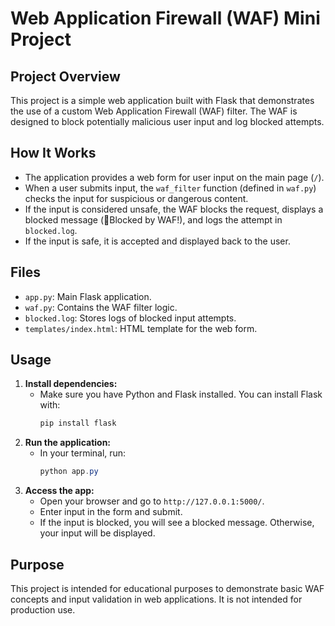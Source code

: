 # Web Application Firewall (WAF) Mini Project

## Project Overview
This project is a simple web application built with Flask that demonstrates the use of a custom Web Application Firewall (WAF) filter. The WAF is designed to block potentially malicious user input and log blocked attempts.

## How It Works
- The application provides a web form for user input on the main page (`/`).
- When a user submits input, the `waf_filter` function (defined in `waf.py`) checks the input for suspicious or dangerous content.
- If the input is considered unsafe, the WAF blocks the request, displays a blocked message (🚫Blocked by WAF!), and logs the attempt in `blocked.log`.
- If the input is safe, it is accepted and displayed back to the user.

## Files
- `app.py`: Main Flask application.
- `waf.py`: Contains the WAF filter logic.
- `blocked.log`: Stores logs of blocked input attempts.
- `templates/index.html`: HTML template for the web form.

## Usage
1. **Install dependencies:**
   - Make sure you have Python and Flask installed. You can install Flask with:
     ```powershell
     pip install flask
     ```
2. **Run the application:**
   - In your terminal, run:
     ```powershell
     python app.py
     ```
3. **Access the app:**
   - Open your browser and go to `http://127.0.0.1:5000/`.
   - Enter input in the form and submit.
   - If the input is blocked, you will see a blocked message. Otherwise, your input will be displayed.

## Purpose
This project is intended for educational purposes to demonstrate basic WAF concepts and input validation in web applications. It is not intended for production use.
